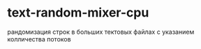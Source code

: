 # text-random-mixer-cpu
рандомизация строк в больших тектовых файлах с указанием колличества потоков
